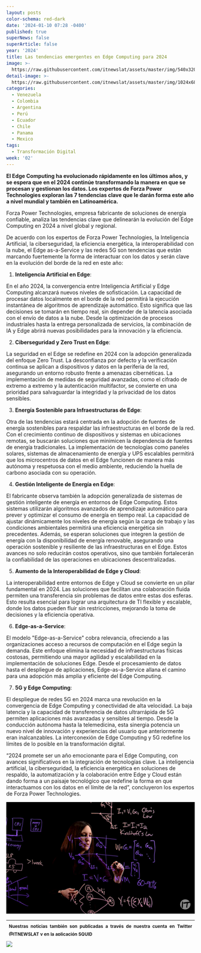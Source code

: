 ```yaml
---
layout: posts
color-schema: red-dark
date: '2024-01-10 07:28 -0400'
published: true
superNews: false
superArticle: false
year: '2024'
title: Las tendencias emergentes en Edge Computing para 2024
image: >-
  https://raw.githubusercontent.com/itnewslat/assets/master/img/540x320/Tendencias-p.jpg
detail-image: >-
  https://raw.githubusercontent.com/itnewslat/assets/master/img/1024x680/Tendencias-g.jpg
categories:
  - Venezuela
  - Colombia
  - Argentina
  - Perú
  - Ecuador
  - Chile
  - Panama
  - Mexico
tags:
  - Transformación Digital
week: '02'
---
```

**El Edge Computing ha evolucionado rápidamente en los últimos años, y se espera que en el 2024 continúe transformando la manera en que se procesan y gestionan los datos. Los expertos de Forza Power Technologies exploran las 7 tendencias clave que le darán forma este año a nivel mundial y también en Latinoamérica.**

Forza Power Technologies, empresa fabricante de soluciones de energía confiable, analiza las tendencias clave que delinearán la evolución del Edge Computing en 2024 a nivel global y regional.

De acuerdo con los expertos de Forza Power Technologies, la Inteligencia Artificial, la ciberseguridad, la eficiencia energética, la interoperabilidad con la nube, el Edge as-a-Service y las redes 5G son tendencias que están marcando fuertemente la forma de interactuar con los datos y serán clave en la evolución del borde de la red en este año:

1. **Inteligencia Artificial en Edge**:

En el año 2024, la convergencia entre Inteligencia Artificial y Edge Computing alcanzará nuevos niveles de sofisticación. La capacidad de procesar datos localmente en el borde de la red permitirá la ejecución instantánea de algoritmos de aprendizaje automático. Esto significa que las decisiones se tomarán en tiempo real, sin depender de la latencia asociada con el envío de datos a la nube. Desde la optimización de procesos industriales hasta la entrega personalizada de servicios, la combinación de IA y Edge abrirá nuevas posibilidades para la innovación y la eficiencia.

2. **Ciberseguridad y Zero Trust en Edge**:

La seguridad en el Edge se redefine en 2024 con la adopción generalizada del enfoque Zero Trust. La desconfianza por defecto y la verificación continua se aplican a dispositivos y datos en la periferia de la red, asegurando un entorno robusto frente a amenazas cibernéticas. La implementación de medidas de seguridad avanzadas, como el cifrado de extremo a extremo y la autenticación multifactor, se convierte en una prioridad para salvaguardar la integridad y la privacidad de los datos sensibles.

3. **Energía Sostenible para Infraestructuras de Edge**:

Otra de las tendencias estará centrada en la adopción de fuentes de energía sostenibles para respaldar las infraestructuras en el borde de la red. Con el crecimiento continuo de dispositivos y sistemas en ubicaciones remotas, se buscarán soluciones que minimicen la dependencia de fuentes de energía tradicionales. La implementación de tecnologías como paneles solares, sistemas de almacenamiento de energía y UPS escalables permitirá que los microcentros de datos en el Edge funcionen de manera más autónoma y respetuosa con el medio ambiente, reduciendo la huella de carbono asociada con su operación.

4. **Gestión Inteligente de Energía en Edge**:

El fabricante observa también la adopción generalizada de sistemas de gestión inteligente de energía en entornos de Edge Computing. Estos sistemas utilizarán algoritmos avanzados de aprendizaje automático para prever y optimizar el consumo de energía en tiempo real. La capacidad de ajustar dinámicamente los niveles de energía según la carga de trabajo y las condiciones ambientales permitirá una eficiencia energética sin precedentes. Además, se esperan soluciones que integren la gestión de energía con la disponibilidad de energía renovable, asegurando una operación sostenible y resiliente de las infraestructuras en el Edge. Estos avances no solo reducirán costos operativos, sino que también fortalecerán la confiabilidad de las operaciones en ubicaciones descentralizadas.

5. **Aumento de la Interoperabilidad de Edge y Cloud**:

La interoperabilidad entre entornos de Edge y Cloud se convierte en un pilar fundamental en 2024. Las soluciones que facilitan una colaboración fluida permiten una transferencia sin problemas de datos entre estas dos esferas. Esto resulta esencial para lograr una arquitectura de TI flexible y escalable, donde los datos pueden fluir sin restricciones, mejorando la toma de decisiones y la eficiencia operativa.

6. **Edge-as-a-Service**:

El modelo "Edge-as-a-Service" cobra relevancia, ofreciendo a las organizaciones acceso a recursos de computación en el Edge según la demanda. Este enfoque elimina la necesidad de infraestructuras físicas costosas, permitiendo una mayor agilidad y escalabilidad en la implementación de soluciones Edge. Desde el procesamiento de datos hasta el despliegue de aplicaciones, Edge-as-a-Service allana el camino para una adopción más amplia y eficiente del Edge Computing.

7. **5G y Edge Computing**:

El despliegue de redes 5G en 2024 marca una revolución en la convergencia de Edge Computing y conectividad de alta velocidad. La baja latencia y la capacidad de transferencia de datos ultrarrápida de 5G permiten aplicaciones más avanzadas y sensibles al tiempo. Desde la conducción autónoma hasta la telemedicina, esta sinergia potencia un nuevo nivel de innovación y experiencias del usuario que anteriormente eran inalcanzables. La interconexión de Edge Computing y 5G redefine los límites de lo posible en la transformación digital.

“2024 promete ser un año emocionante para el Edge Computing, con avances significativos en la integración de tecnologías clave. La inteligencia artificial, la ciberseguridad, la eficiencia energética en soluciones de respaldo, la automatización y la colaboración entre Edge y Cloud están dando forma a un paisaje tecnológico que redefine la forma en que interactuamos con los datos en el límite de la red”, concluyeron los expertos de Forza Power Technologies.

![](https://raw.githubusercontent.com/itnewslat/assets/master/img/540x320/Tendencias-p.jpg)

<table style="height: 42px;" width="569">
<tbody>
<tr>
<td style="text-align: justify;"><sub><strong>Nuestras noticias también son publicadas a través de nuestra cuenta en Twitter <a href="https://twitter.com/itnewslat?lang=es">@ITNEWSLAT</a> y en la aplicación <a href="https://squidapp.co/en/">SQUID</a></strong></sub></td>
</tr>
</tbody>
</table>

<img src="https://tracker.metricool.com/c3po.jpg?hash=56f88a41e39ab42c063cc51676587a04"/>